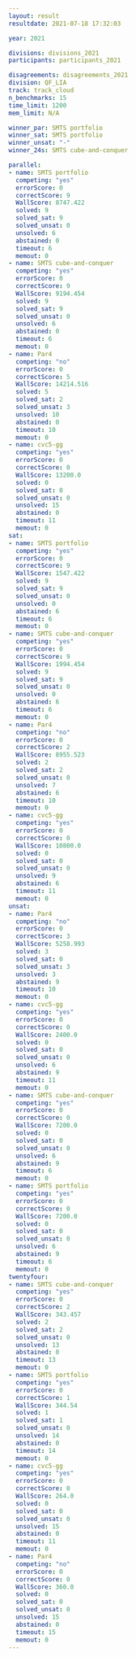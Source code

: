 ```yaml
---
layout: result
resultdate: 2021-07-18 17:32:03

year: 2021

divisions: divisions_2021
participants: participants_2021

disagreements: disagreements_2021
division: QF_LIA
track: track_cloud
n_benchmarks: 15
time_limit: 1200
mem_limit: N/A

winner_par: SMTS portfolio
winner_sat: SMTS portfolio
winner_unsat: "-"
winner_24s: SMTS cube-and-conquer

parallel:
- name: SMTS portfolio
  competing: "yes"
  errorScore: 0
  correctScore: 9
  WallScore: 8747.422
  solved: 9
  solved_sat: 9
  solved_unsat: 0
  unsolved: 6
  abstained: 0
  timeout: 6
  memout: 0
- name: SMTS cube-and-conquer
  competing: "yes"
  errorScore: 0
  correctScore: 9
  WallScore: 9194.454
  solved: 9
  solved_sat: 9
  solved_unsat: 0
  unsolved: 6
  abstained: 0
  timeout: 6
  memout: 0
- name: Par4
  competing: "no"
  errorScore: 0
  correctScore: 5
  WallScore: 14214.516
  solved: 5
  solved_sat: 2
  solved_unsat: 3
  unsolved: 10
  abstained: 0
  timeout: 10
  memout: 0
- name: cvc5-gg
  competing: "yes"
  errorScore: 0
  correctScore: 0
  WallScore: 13200.0
  solved: 0
  solved_sat: 0
  solved_unsat: 0
  unsolved: 15
  abstained: 0
  timeout: 11
  memout: 0
sat:
- name: SMTS portfolio
  competing: "yes"
  errorScore: 0
  correctScore: 9
  WallScore: 1547.422
  solved: 9
  solved_sat: 9
  solved_unsat: 0
  unsolved: 0
  abstained: 6
  timeout: 6
  memout: 0
- name: SMTS cube-and-conquer
  competing: "yes"
  errorScore: 0
  correctScore: 9
  WallScore: 1994.454
  solved: 9
  solved_sat: 9
  solved_unsat: 0
  unsolved: 0
  abstained: 6
  timeout: 6
  memout: 0
- name: Par4
  competing: "no"
  errorScore: 0
  correctScore: 2
  WallScore: 8955.523
  solved: 2
  solved_sat: 2
  solved_unsat: 0
  unsolved: 7
  abstained: 6
  timeout: 10
  memout: 0
- name: cvc5-gg
  competing: "yes"
  errorScore: 0
  correctScore: 0
  WallScore: 10800.0
  solved: 0
  solved_sat: 0
  solved_unsat: 0
  unsolved: 9
  abstained: 6
  timeout: 11
  memout: 0
unsat:
- name: Par4
  competing: "no"
  errorScore: 0
  correctScore: 3
  WallScore: 5258.993
  solved: 3
  solved_sat: 0
  solved_unsat: 3
  unsolved: 3
  abstained: 9
  timeout: 10
  memout: 0
- name: cvc5-gg
  competing: "yes"
  errorScore: 0
  correctScore: 0
  WallScore: 2400.0
  solved: 0
  solved_sat: 0
  solved_unsat: 0
  unsolved: 6
  abstained: 9
  timeout: 11
  memout: 0
- name: SMTS cube-and-conquer
  competing: "yes"
  errorScore: 0
  correctScore: 0
  WallScore: 7200.0
  solved: 0
  solved_sat: 0
  solved_unsat: 0
  unsolved: 6
  abstained: 9
  timeout: 6
  memout: 0
- name: SMTS portfolio
  competing: "yes"
  errorScore: 0
  correctScore: 0
  WallScore: 7200.0
  solved: 0
  solved_sat: 0
  solved_unsat: 0
  unsolved: 6
  abstained: 9
  timeout: 6
  memout: 0
twentyfour:
- name: SMTS cube-and-conquer
  competing: "yes"
  errorScore: 0
  correctScore: 2
  WallScore: 343.457
  solved: 2
  solved_sat: 2
  solved_unsat: 0
  unsolved: 13
  abstained: 0
  timeout: 13
  memout: 0
- name: SMTS portfolio
  competing: "yes"
  errorScore: 0
  correctScore: 1
  WallScore: 344.54
  solved: 1
  solved_sat: 1
  solved_unsat: 0
  unsolved: 14
  abstained: 0
  timeout: 14
  memout: 0
- name: cvc5-gg
  competing: "yes"
  errorScore: 0
  correctScore: 0
  WallScore: 264.0
  solved: 0
  solved_sat: 0
  solved_unsat: 0
  unsolved: 15
  abstained: 0
  timeout: 11
  memout: 0
- name: Par4
  competing: "no"
  errorScore: 0
  correctScore: 0
  WallScore: 360.0
  solved: 0
  solved_sat: 0
  solved_unsat: 0
  unsolved: 15
  abstained: 0
  timeout: 15
  memout: 0
---
```

